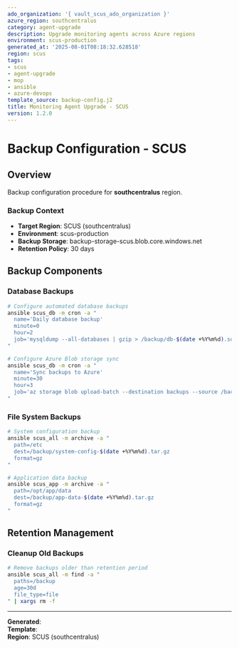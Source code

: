 ```yaml
---
ado_organization: '{ vault_scus_ado_organization }'
azure_region: southcentralus
category: agent-upgrade
description: Upgrade monitoring agents across Azure regions
environment: scus-production
generated_at: '2025-08-01T08:18:32.628518'
region: scus
tags:
- scus
- agent-upgrade
- mop
- ansible
- azure-devops
template_source: backup-config.j2
title: Monitoring Agent Upgrade - SCUS
version: 1.2.0
---
```



# Backup Configuration - SCUS

## Overview

Backup configuration procedure for **southcentralus** region.

### Backup Context

- **Target Region**: SCUS (southcentralus)
- **Environment**: scus-production
- **Backup Storage**: backup-storage-scus.blob.core.windows.net
- **Retention Policy**: 30 days

## Backup Components

### Database Backups
```bash
# Configure automated database backups
ansible scus_db -m cron -a "
  name='Daily database backup'
  minute=0
  hour=2
  job='mysqldump --all-databases | gzip > /backup/db-$(date +%Y%m%d).sql.gz'
"

# Configure Azure Blob storage sync
ansible scus_db -m cron -a "
  name='Sync backups to Azure'
  minute=30
  hour=3
  job='az storage blob upload-batch --destination backups --source /backup/'
"
```

### File System Backups
```bash
# System configuration backup
ansible scus_all -m archive -a "
  path=/etc
  dest=/backup/system-config-$(date +%Y%m%d).tar.gz
  format=gz
"

# Application data backup
ansible scus_app -m archive -a "
  path=/opt/app/data
  dest=/backup/app-data-$(date +%Y%m%d).tar.gz
  format=gz
"
```

## Retention Management

### Cleanup Old Backups
```bash
# Remove backups older than retention period
ansible scus_all -m find -a "
  paths=/backup
  age=30d
  file_type=file
" | xargs rm -f
```

---

**Generated**:   
**Template**:   
**Region**: SCUS (southcentralus)